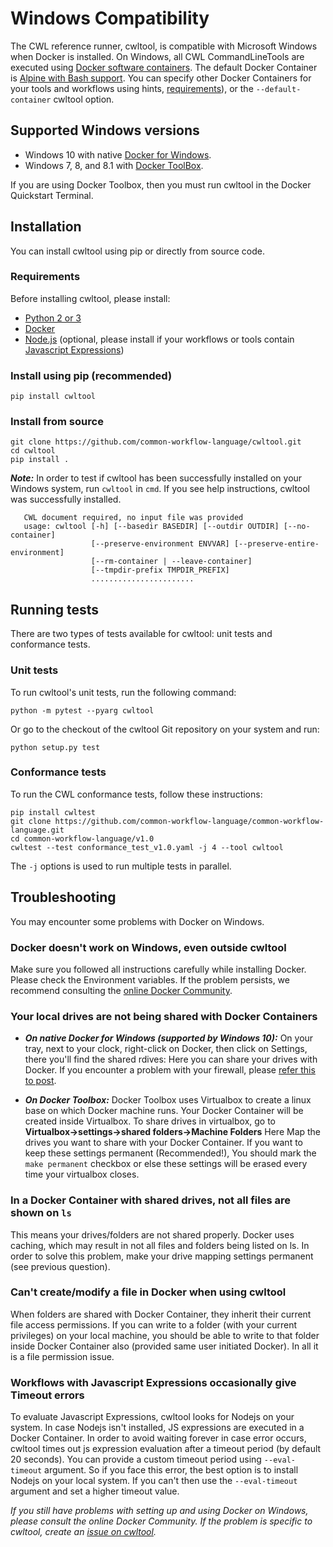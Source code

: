 # Windows Compatibility
The CWL reference runner, cwltool, is compatible with Microsoft Windows when
Docker is installed. On Windows, all CWL CommandLineTools are executed using
[Docker software containers](https://docs.docker.com/docker-for-windows/). The
default Docker Container is
[Alpine with Bash support](https://github.com/frol/docker-alpine-bash). You can
specify other Docker Containers for your tools and workflows using hints,
[requirements](http://www.commonwl.org/v1.0/CommandLineTool.html#DockerRequirement)),
or the `--default-container` cwltool option.

## Supported Windows versions
* Windows 10 with native [Docker for Windows](https://docs.docker.com/docker-for-windows/).
* Windows 7, 8, and 8.1 with [Docker ToolBox](https://docs.docker.com/toolbox/toolbox_install_windows/).

If you are using Docker Toolbox, then you must run cwltool in the Docker
Quickstart Terminal.

## Installation

You can install cwltool using pip or directly from source code.

### Requirements

Before installing cwltool, please install:

* [Python 2 or 3](https://www.python.org/downloads/windows/)
* [Docker](https://docs.docker.com/docker-for-windows/install/)
* [Node.js](https://nodejs.org/en/download/) (optional, please install if your
  workflows or tools contain [Javascript Expressions](http://www.commonwl.org/v1.0/CommandLineTool.html#InlineJavascriptRequirement))

### Install using pip (recommended)

```
pip install cwltool
```

### Install from source

```
git clone https://github.com/common-workflow-language/cwltool.git
cd cwltool
pip install .
```

***Note:*** In order to test if cwltool has been successfully installed on your
Windows system, run `cwltool` in `cmd`. If you see help instructions, cwltool was successfully installed.

```
   CWL document required, no input file was provided
   usage: cwltool [-h] [--basedir BASEDIR] [--outdir OUTDIR] [--no-container]
                  [--preserve-environment ENVVAR] [--preserve-entire-environment]
                  [--rm-container | --leave-container]
                  [--tmpdir-prefix TMPDIR_PREFIX]
                  .......................
```

## Running tests

There are two types of tests available for cwltool: unit tests and conformance tests.

### Unit tests

To run cwltool's unit tests, run the following command:
```
python -m pytest --pyarg cwltool
```

Or go to the checkout of the cwltool Git repository on your system and run:

```
python setup.py test
```



### Conformance tests

To run the CWL conformance tests, follow these instructions:

```
pip install cwltest
git clone https://github.com/common-workflow-language/common-workflow-language.git
cd common-workflow-language/v1.0
cwltest --test conformance_test_v1.0.yaml -j 4 --tool cwltool
```
The `-j` options is used to run multiple tests in parallel.

## Troubleshooting

You may encounter some problems with Docker on Windows.

### Docker doesn't work on Windows, even outside cwltool

Make sure you followed all instructions carefully while installing Docker.
Please check the Environment variables. If the problem persists, we recommend
consulting the [online Docker Community](https://forums.docker.com/).

### Your local drives are not being shared with Docker Containers

* ***On native Docker for Windows (supported by Windows 10):***
On your tray, next to your clock, right-click on Docker, then click on Settings,
there you'll find the shared rdives: Here you can share your drives with Docker.
If you encounter a problem with your firewall, please
[refer this to post](https://blog.olandese.nl/2017/05/03/solve-docker-for-windows-error-a-firewall-is-blocking-file-sharing-between-windows-and-the-containers/).

* ***On Docker Toolbox:***
Docker Toolbox uses Virtualbox to create a linux base on which Docker machine runs.
Your Docker Container will be created inside Virtualbox. To share drives
in virtualbox, go to ****Virtualbox->settings->shared folders->Machine Folders****
Here Map the drives you want to share with your Docker Container.
If you want to keep these settings permanent (Recommended!), You should mark the
`make permanent` checkbox or else these settings will be erased every time your
virtualbox closes.

### In a Docker Container with shared drives, not all files are shown on `ls`

This means your drives/folders are not shared properly. Docker uses caching,
which may result in not all files and folders being listed on ls. In order to
solve this problem, make your drive mapping settings permanent (see previous
question).

### Can't create/modify a file in Docker when using cwltool

When folders are shared with Docker Container, they inherit their current file
access permissions. If you can write to a folder (with your current privileges)
on your local machine, you should be able to write to that folder inside Docker
Container also (provided same user initiated Docker). In all it is a file
permission issue.

### Workflows with Javascript Expressions occasionally give Timeout errors
To evaluate Javascript Expressions, cwltool looks for Nodejs on your system.
In case Nodejs isn't installed, JS expressions are executed in a Docker Container.
In order to avoid waiting forever in case error occurs, cwltool times out js
expression evaluation after a timeout period (by default 20 seconds). You can
provide a custom timeout period using `--eval-timeout` argument. So if you face
this error, the best option is to install Nodejs on your local system. If you
can't then use the `--eval-timeout` argument and set a higher timeout value.

*If you still have problems with setting up and using Docker on Windows, please
consult the online Docker Community. If the problem is specific to cwltool,
create an [issue on cwltool](https://github.com/common-workflow-language/cwltool/issues).*

